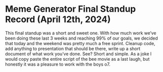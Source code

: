 # Meme Generator Final Standup Record (April 12th, 2024)
This final standup was a short and sweet one. With how much work we’ve been doing these last 3 weeks and reaching
99% of our goals, we decided that today and the weekend was pretty much a free sprint. Cleanup code, add anything to
presentation that should be there, write up a short document of what work you’ve done. See? Short and simple. As a
joke I would copy paste the entire script of the bee movie as a last laugh, but honestly it was a pleasure to work
with the boys o7.
